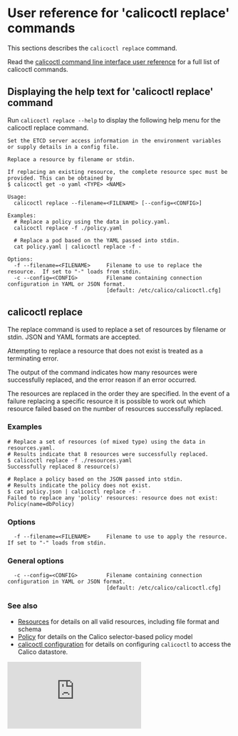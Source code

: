 # User reference for 'calicoctl replace' commands

This sections describes the `calicoctl replace` command.

Read the [calicoctl command line interface user reference](../calicoctl.md) 
for a full list of calicoctl commands.

## Displaying the help text for 'calicoctl replace' command

Run `calicoctl replace --help` to display the following help menu for the 
calicoctl replace command.

```
Set the ETCD server access information in the environment variables
or supply details in a config file.

Replace a resource by filename or stdin.

If replacing an existing resource, the complete resource spec must be provided. This can be obtained by
$ calicoctl get -o yaml <TYPE> <NAME>

Usage:
  calicoctl replace --filename=<FILENAME> [--config=<CONFIG>]

Examples:
  # Replace a policy using the data in policy.yaml.
  calicoctl replace -f ./policy.yaml

  # Replace a pod based on the YAML passed into stdin.
  cat policy.yaml | calicoctl replace -f -

Options:
  -f --filename=<FILENAME>     Filename to use to replace the resource.  If set to "-" loads from stdin.
  -c --config=<CONFIG>         Filename containing connection configuration in YAML or JSON format.
                               [default: /etc/calico/calicoctl.cfg]
```

## calicoctl replace

The replace command is used to replace a set of resources by filename or stdin.  JSON and
YAML formats are accepted.

Attempting to replace a resource that does not exist is treated as a terminating error.
   
The output of the command indicates how many resources were successfully replaced, and the error
reason if an error occurred.

The resources are replaced in the order they are specified.  In the event of a failure
replacing a specific resource it is possible to work out which resource failed based on the 
number of resources successfully replaced.

### Examples
```
# Replace a set of resources (of mixed type) using the data in resources.yaml.
# Results indicate that 8 resources were successfully replaced.
$ calicoctl replace -f ./resources.yaml
Successfully replaced 8 resource(s)

# Replace a policy based on the JSON passed into stdin.
# Results indicate the policy does not exist.
$ cat policy.json | calicoctl replace -f -
Failed to replace any 'policy' resources: resource does not exist: Policy(name=dbPolicy)
```


### Options
```
  -f --filename=<FILENAME>     Filename to use to apply the resource.  If set to "-" loads from stdin.
```

### General options
```
  -c --config=<CONFIG>         Filename containing connection configuration in YAML or JSON format.
                               [default: /etc/calico/calicoctl.cfg]
```

### See also
-  [Resources](../resources/README.md) for details on all valid resources, including file format
   and schema
-  [Policy](../resources/policy.md) for details on the Calico selector-based policy model
-  [calicoctl configuration](../general/config.md) for details on configuring `calicoctl` to access
   the Calico datastore.

[![Analytics](https://calico-ga-beacon.appspot.com/UA-52125893-3/libcalico-go/docs/calicoctl/commands/replace.md?pixel)](https://github.com/igrigorik/ga-beacon)
